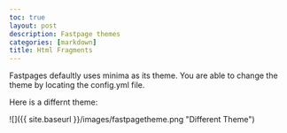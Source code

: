 ```yaml
---
toc: true
layout: post
description: Fastpage themes
categories: [markdown]
title: Html Fragments
---
```


Fastpages defaultly uses minima as its theme. You are able to change the theme by locating the config.yml file.

Here is a differnt theme:

![]({{ site.baseurl }}/images/fastpagetheme.png "Different Theme")